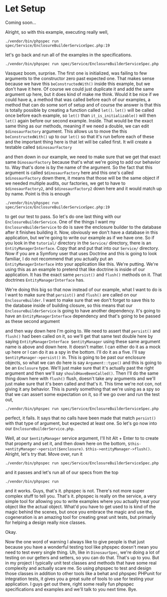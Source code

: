 # Let Setup

Coming soon...

Alright, so with this example, executing really well,

```terminal-silent
./vendor/bin/phpspec run spec/Service/EnclosureBuilderServiceSpec.php:19
```

let's go back and run all of the examples in the specifications. 

```terminal-silent
./vendor/bin/phpspec run spec/Service/EnclosureBuilderServiceSpec.php
```

Vasquez boom, surprise. The first one is initialized, was failing to few arguments to the
constructor zero past expected one. That makes sense because we have this 
`beConstructedWith()` inside this example, but we don't have it here. Of course we could
just duplicate it and add the same argument up here, but it does kind of make me
think. Would it be nice if we could have a, a method that was called before each of
our examples, a method that can do some sort of setup and of course the answer is
that this is totally possible by creating a function called `let()`. `let()` will be called
once before each example, so `let()` than `it_is_initializable()` will then `let()` again before
our second example. Inside. That would be the exact same thing as our methods,
meaning if we need a double, we can edit `$dinosaurFactory` argument. This allows us
to move the this `beConstructedWith()` up to our `let()` so that it's run before each
of these and the important thing here is that let will be called first. It will
create a testable called `$dinosaurFactory`

and then down in our example, we need to make sure that we get that exact same
`DinosaurFactory` because that's what we're going to add our behavior to. Way that's
done is by the name of the argument. So the fact that this argument is called
`$dinosaurFactory` here and this one's called `$dinosaurFactory` down there, it means that
those will be the same object if we needed multiple audits, our factories, we get to
have to `$dinosaurFactory2`, and `$dinosaurFactory2` down here and it would match up
by name. Point is this is enough 

```terminal-silent
./vendor/bin/phpspec run spec/Service/EnclosureBuilderServiceSpec.php:19
```

to get our test to pass. So let's do one last thing with our `EnclosureBuilderService`. 
One of the things I want my `EnclosureBuilderService` to do is save the enclosure builder 
to the database after it finishes building it. Now, obviously we don't have a database 
in this application, but we're going to write our example as if we have one. So if you 
look in the `tutorial/` directory in the `Service/` directory, there is an 
`EntityManagerInterface`. Copy that and put that into our `Service/` directory. 
Now if you are a Symfony user that uses Doctrine and this is going to look familiar, 
I do not recommend that you actually put an `EntityManagerInterface` into your application 
like this. We're putting. We're using this as an example to pretend that like doctrine 
is inside of our application. It has the exact same `persist()` and `flush()` methods on it. 
That doctrines `EntityManagerInterface` has.

We're doing this big so that now instead of our example, what I want to do is I want
to make sure that `persist()` and `flush()` are called on our `EnclosureBuilder`. I want to
make sure that we don't forget to save this to the database inside of building
closure, so this means that our `EnclosureBuilderService` is going to have another
dependency. It's going to have an `EntityManagerInterface` dependency and that's
going to be passed as these second argument

and then way down here I'm going to. We need to assert that `persist()` and `flush()` had been
called on it, so we'll get that same test double here by saying 
`EntityManagerInterface $entityManager` using these same argument name is above and down here. 
It doesn't matter. I can either do it as a mock up here or I can do it as a spy in the
bottom. I'll do it as a five. I'll say `$entityManager->persist()` in. This is going to
be past our enclosure objects, so what we can do here is say `Argument::type()` and this
is going to be an `Enclosure` type. We'll just make sure that it's actually past the
right argument and then we'll say `shouldHaveBeenCalled()`. Then I'll do the same
thing down here with `flush()` flush, doesn't take any arguments and we'll just make sure
that it's been called and that's it. This time we're not con, not giving it any
behavior. This is purely something that we're using as a spy so that we can assert
some expectation on it, so if we go over and run the test out, 

```terminal-silent
./vendor/bin/phpspec run spec/Service/EnclosureBuilderServiceSpec.php
```

perfect, it fails. It says that no calls have been made that match `persist()` with 
that type of argument, but expected at least one. So let's go now into our 
`EnclosureBuilderService.php`.

Well, at our `$entityManager` service argument, I'll hit Alt + Enter to to create that
property and set it, and then down here on the bottom, 
`$this->entityManager->persist($enclosure)`. `$this->entityManager->flush()`. Alright, 
let's try that. Move over, run it 

```terminal-silent
./vendor/bin/phpspec run spec/Service/EnclosureBuilderServiceSpec.php
```

and it passes and let's run all of our specs from the top 

```terminal-silent
./vendor/bin/phpspec run
```

and it works. Guys, that's it. phpspec is not. There's not more super complex 
stuff to tell you. That's it. phpspec is really on the service, a very simple tool 
for allowing you to write examples where you actually treat your object like the 
actual object. What'd you have to get used to is kind of the magic behind the scenes, 
but once you embrace the magic and use the, cogeneration is an amazing tool for 
creating great unit tests, but primarily for helping a design really nice classes.

Okay.

Now the one word of warning I always like to give people is that just because you
have a wonderful testing tool like phpspec doesn't mean you need to test every
single thing. Uh, like in `DinosaurSpec`, we're doing a lot of testing on our getters
and setters, so you can do that. That's up to you. But in my project I typically unit
test classes and methods that have some real complexity and actually scare me. So
using phpspec to test and design those classes in addition to other tools like
a behat and phpspec PHPunit for integration tests, it gives you a great suite of
tools to use for testing your application. I guys get out there, right some really
fun phpspec specifications and examples and we'll talk to you next time. Bye.